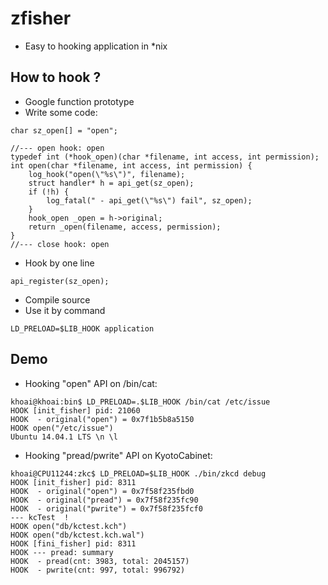 # zfisher

* Easy to hooking application in *nix

## How to hook ?
* Google function prototype
* Write some code:
```
char sz_open[] = "open";

//--- open hook: open
typedef int (*hook_open)(char *filename, int access, int permission);
int open(char *filename, int access, int permission) {
	log_hook("open(\"%s\")", filename);
	struct handler* h = api_get(sz_open);
	if (!h) {
		log_fatal(" - api_get(\"%s\") fail", sz_open);
	}
	hook_open _open = h->original;
	return _open(filename, access, permission);
}
//--- close hook: open
```
* Hook by one line
```
api_register(sz_open);
```
* Compile source
* Use it by command
```
LD_PRELOAD=$LIB_HOOK application
```

## Demo
* Hooking "open" API on /bin/cat:
```
khoai@khoai:bin$ LD_PRELOAD=.$LIB_HOOK /bin/cat /etc/issue
HOOK [init_fisher] pid: 21060
HOOK  - original("open") = 0x7f1b5b8a5150
HOOK open("/etc/issue")
Ubuntu 14.04.1 LTS \n \l
```
* Hooking "pread/pwrite" API on KyotoCabinet:
```
khoai@CPU11244:zkc$ LD_PRELOAD=$LIB_HOOK ./bin/zkcd debug
HOOK [init_fisher] pid: 8311
HOOK  - original("open") = 0x7f58f235fbd0
HOOK  - original("pread") = 0x7f58f235fc90
HOOK  - original("pwrite") = 0x7f58f235fcf0
--- kcTest  !
HOOK open("db/kctest.kch")
HOOK open("db/kctest.kch.wal")
HOOK [fini_fisher] pid: 8311
HOOK --- pread: summary
HOOK  - pread(cnt: 3983, total: 2045157)
HOOK  - pwrite(cnt: 997, total: 996792)
```